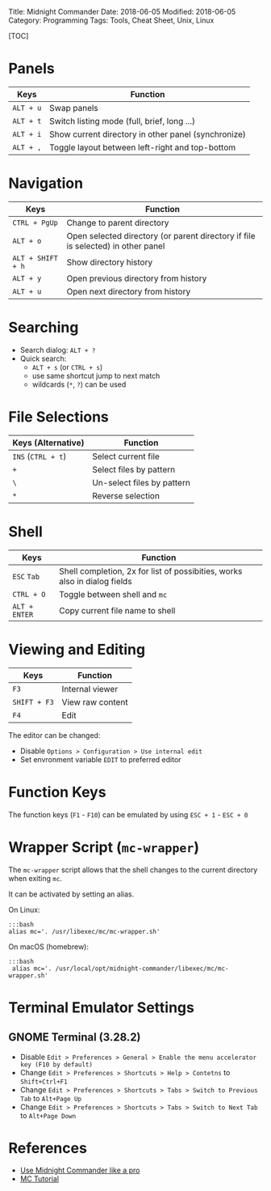 Title: Midnight Commander
Date: 2018-06-05
Modified: 2018-06-05
Category: Programming
Tags: Tools, Cheat Sheet, Unix, Linux

[TOC]


# Panels

| Keys      | Function                                            |
|-----------|-----------------------------------------------------|
| `ALT + u` | Swap panels                                         |
| `ALT + t` | Switch listing mode (full, brief, long ...)         |
| `ALT + i` | Show current directory in other panel (synchronize) |
| `ALT + ,` | Toggle layout between left-right and top-bottom     |


# Navigation

| Keys              | Function                             |
|-------------------|--------------------------------------|
| `CTRL + PgUp`     | Change to parent directory           |
| `ALT + o`         | Open selected directory (or parent directory if file is selected) in other panel |
| `ALT + SHIFT + h` | Show directory history               |
| `ALT + y`         | Open previous directory from history |
| `ALT + u`         | Open next directory from history     |


# Searching

- Search dialog: `ALT + ?`
- Quick search:
    - `ALT + s` (or `CTRL + s`)
    - use same shortcut jump to next match
    - wildcards (`*`, `?`) can be used


# File Selections

| Keys (Alternative) | Function                   |
|--------------------|----------------------------|
| `INS` (`CTRL + t`) | Select current file        |
| `+`                | Select files by pattern    |
| `\`                | Un-select files by pattern |
| `*`                | Reverse selection          |


# Shell

| Keys          | Function                                                                  |
|---------------|---------------------------------------------------------------------------|
| `ESC` `Tab`   | Shell completion, 2x for list of possibities, works also in dialog fields |
| `CTRL + O`    | Toggle between shell and `mc`                                             |
| `ALT + ENTER` | Copy current file name to shell                                           |


# Viewing and Editing

| Keys          | Function         |
|---------------|------------------|
| `F3`          | Internal viewer  |
| `SHIFT + F3`  | View raw content |
| `F4`          | Edit             |

The editor can be changed:

- Disable `Options > Configuration > Use internal edit`
- Set envronment variable `EDIT` to preferred editor


# Function Keys

The function keys (`F1` - `F10`) can be emulated by using `ESC + 1` - `ESC + 0`

# Wrapper Script (`mc-wrapper`)

The `mc-wrapper` script allows that the shell changes to the current directory when exiting `mc`.

It can be activated by setting an alias.

On Linux:

    :::bash
    alias mc='. /usr/libexec/mc/mc-wrapper.sh'

On macOS (homebrew):

    :::bash
     alias mc='. /usr/local/opt/midnight-commander/libexec/mc/mc-wrapper.sh'


# Terminal Emulator Settings

## GNOME Terminal (3.28.2)

- Disable `Edit > Preferences > General > Enable the menu accelerator key (F10 by default)`
- Change `Edit > Preferences > Shortcuts > Help > Contetns` to `Shift+Ctrl+F1`
- Change `Edit > Preferences > Shortcuts > Tabs > Switch to Previous Tab` to `Alt+Page Up`
- Change `Edit > Preferences > Shortcuts > Tabs > Switch to Next Tab` to `Alt+Page Down`


# References

- [Use Midnight Commander like a pro](http://klimer.eu/2015/05/01/use-midnight-commander-like-a-pro/)
- [MC Tutorial](http://www.trembath.co.za/mctutorial.html)
